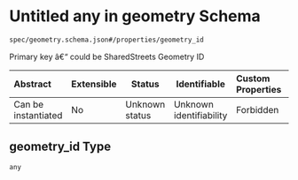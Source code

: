 # Untitled any in geometry Schema

```txt
spec/geometry.schema.json#/properties/geometry_id
```

Primary key â€“ could be SharedStreets Geometry ID


| Abstract            | Extensible | Status         | Identifiable            | Custom Properties | Additional Properties | Access Restrictions | Defined In                                                                      |
| :------------------ | ---------- | -------------- | ----------------------- | :---------------- | --------------------- | ------------------- | ------------------------------------------------------------------------------- |
| Can be instantiated | No         | Unknown status | Unknown identifiability | Forbidden         | Allowed               | none                | [geometry.schema.json\*](../../out/geometry.schema.json "open original schema") |

## geometry_id Type

`any`
